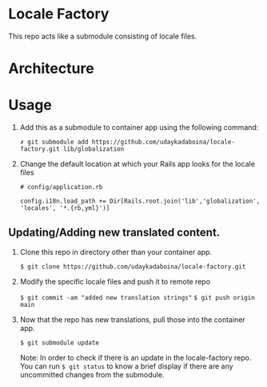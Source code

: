 # Locale Factory

This repo acts like a submodule consisting of locale files.

# Architecture

<!-- image goes here! -->

# Usage

1. Add this as a submodule to container app using the following command:

    `✗ git submodule add https://github.com/udaykadaboina/locale-factory.git lib/globalization`

2. Change the default location at which your Rails app looks for the locale files

    ```
    # config/application.rb

    config.i18n.load_path += Dir[Rails.root.join('lib','globalization', 'locales', '*.{rb,yml}')]

    ```

## Updating/Adding new translated content.

1. Clone this repo in directory other than your container app.

    `$ git clone https://github.com/udaykadaboina/locale-factory.git`

2. Modify the specific locale files and push it to remote repo

    `$ git commit -am "added new translation strings"`
    `$ git push origin main`

3. Now that the repo has new translations, pull those into the container app.

    `$ git submodule update`

    Note: In order to check if there is an update in the locale-factory repo. You can run `$ git status` to know a brief display if there are any uncommitted changes from the submodule.







